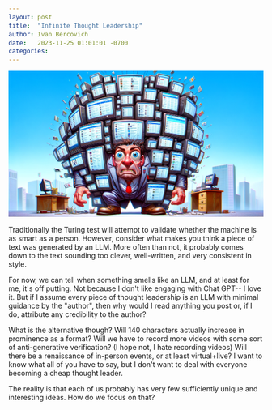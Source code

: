 ```yaml
---
layout: post
title:  "Infinite Thought Leadership"
author: Ivan Bercovich
date:   2023-11-25 01:01:01 -0700
categories:
---
```

![infinite thought leadership](../assets/infinite-thought-leadership.png)

Traditionally the Turing test will attempt to validate whether the machine is as smart as a person. However, consider what makes you think a piece of text was generated by an LLM. More often than not, it probably comes down to the text sounding too clever, well-written, and very consistent in style.


For now, we can tell when something smells like an LLM, and at least for me, it's off putting. Not because I don't like engaging with Chat GPT-- I love it. But if I assume every piece of thought leadership is an LLM with minimal guidance by the "author", then why would I read anything you post or, if I do, attribute any credibility to the author? 


What is the alternative though? Will 140 characters actually increase in prominence as a format? Will we have to record more videos with some sort of anti-generative verification? (I hope not, I hate recording videos) Will there be a renaissance of in-person events, or at least virtual+live? I want to know what all of you have to say, but I don't want to deal with everyone becoming a cheap thought leader. 


The reality is that each of us probably has very few sufficiently unique and interesting ideas. How do we focus on that?
